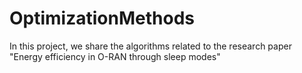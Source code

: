 # OptimizationMethods
In this project, we share the algorithms related to the research paper "Energy efficiency in O-RAN through sleep modes"
